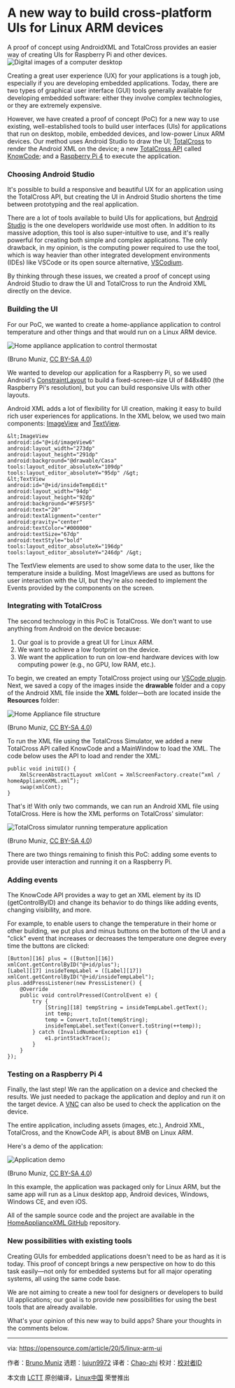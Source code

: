[#]: collector: (lujun9972)
[#]: translator: (Chao-zhi)
[#]: reviewer: ( )
[#]: publisher: ( )
[#]: url: ( )
[#]: subject: (A new way to build cross-platform UIs for Linux ARM devices)
[#]: via: (https://opensource.com/article/20/5/linux-arm-ui)
[#]: author: (Bruno Muniz https://opensource.com/users/brunoamuniz)

A new way to build cross-platform UIs for Linux ARM devices
======
A proof of concept using AndroidXML and TotalCross provides an easier
way of creating UIs for Raspberry Pi and other devices.
![Digital images of a computer desktop][1]

Creating a great user experience (UX) for your applications is a tough job, especially if you are developing embedded applications. Today, there are two types of graphical user interface (GUI) tools generally available for developing embedded software: either they involve complex technologies, or they are extremely expensive.

However, we have created a proof of concept (PoC) for a new way to use existing, well-established tools to build user interfaces (UIs) for applications that run on desktop, mobile, embedded devices, and low-power Linux ARM devices. Our method uses Android Studio to draw the UI; [TotalCross][2] to render the Android XML on the device; a new [TotalCross API][3] called [KnowCode][4]; and a [Raspberry Pi 4][5] to execute the application.

### Choosing Android Studio

It's possible to build a responsive and beautiful UX for an application using the TotalCross API, but creating the UI in Android Studio shortens the time between prototyping and the real application.

There are a lot of tools available to build UIs for applications, but [Android Studio][6] is the one developers worldwide use most often. In addition to its massive adoption, this tool is also super-intuitive to use, and it's really powerful for creating both simple and complex applications. The only drawback, in my opinion, is the computing power required to use the tool, which is way heavier than other integrated development environments (IDEs) like VSCode or its open source alternative, [VSCodium][7].

By thinking through these issues, we created a proof of concept using Android Studio to draw the UI and TotalCross to run the Android XML directly on the device.

### Building the UI

For our PoC, we wanted to create a home-appliance application to control temperature and other things and that would run on a Linux ARM device.

![Home appliance application to control thermostat][8]

(Bruno Muniz, [CC BY-SA 4.0][9])

We wanted to develop our application for a Raspberry Pi, so we used Android's [ConstraintLayout][10] to build a fixed-screen-size UI of 848x480 (the Raspberry Pi's resolution), but you can build responsive UIs with other layouts.

Android XML adds a lot of flexibility for UI creation, making it easy to build rich user experiences for applications. In the XML below, we used two main components: [ImageView][11] and [TextView][12].


```
&lt;ImageView
android:id="@+id/imageView6"
android:layout_width="273dp"
android:layout_height="291dp"
android:background="@drawable/Casa"
tools:layout_editor_absoluteX="109dp"
tools:layout_editor_absoluteY="95dp" /&gt;
&lt;TextView
android:id="@+id/insideTempEdit"
android:layout_width="94dp"
android:layout_height="92dp"
android:background="#F5F5F5"
android:text="20"
android:textAlignment="center"
android:gravity="center"
android:textColor="#000000"
android:textSize="67dp"
android:textStyle="bold"
tools:layout_editor_absoluteX="196dp"
tools:layout_editor_absoluteY="246dp" /&gt;
```

The TextView elements are used to show some data to the user, like the temperature inside a building. Most ImageViews are used as buttons for user interaction with the UI, but they're also needed to implement the Events provided by the components on the screen.

### Integrating with TotalCross

The second technology in this PoC is TotalCross. We don't want to use anything from Android on the device because:

  1. Our goal is to provide a great UI for Linux ARM.
  2. We want to achieve a low footprint on the device.
  3. We want the application to run on low-end hardware devices with low computing power (e.g., no GPU, low RAM, etc.).



To begin, we created an empty TotalCross project using our [VSCode plugin][13]. Next, we saved a copy of the images inside the **drawable** folder and a copy of the Android XML file inside the **XML** folder—both are located inside the **Resources** folder:

![Home Appliance file structure][14]

(Bruno Muniz, [CC BY-SA 4.0][9])

To run the XML file using the TotalCross Simulator, we added a new TotalCross API called KnowCode and a MainWindow to load the XML. The code below uses the API to load and render the XML:


```
public void initUI() {
    XmlScreenAbstractLayout xmlCont = XmlScreenFactory.create(“xml / homeApplianceXML.xml”);
    swap(xmlCont);
}
```

That's it! With only two commands, we can run an Android XML file using TotalCross. Here is how the XML performs on TotalCross' simulator:

![TotalCross simulator running temperature application][15]

(Bruno Muniz, [CC BY-SA 4.0][9])

There are two things remaining to finish this PoC: adding some events to provide user interaction and running it on a Raspberry Pi.

### Adding events

The KnowCode API provides a way to get an XML element by its ID (getControlByID) and change its behavior to do things like adding events, changing visibility, and more.

For example, to enable users to change the temperature in their home or other building, we put plus and minus buttons on the bottom of the UI and a "click" event that increases or decreases the temperature one degree every time the buttons are clicked:


```
[Button][16] plus = ([Button][16]) xmlCont.getControlByID("@+id/plus");
[Label][17] insideTempLabel = ([Label][17]) xmlCont.getControlByID("@+id/insideTempLabel");
plus.addPressListener(new PressListener() {
    @Override
    public void controlPressed(ControlEvent e) {
        try {
            [String][18] tempString = insideTempLabel.getText();
            int temp;
            temp = Convert.toInt(tempString);
            insideTempLabel.setText(Convert.toString(++temp));
        } catch (InvalidNumberException e1) {
            e1.printStackTrace();
        }
    }
});
```

### Testing on a Raspberry Pi 4

Finally, the last step! We ran the application on a device and checked the results. We just needed to package the application and deploy and run it on the target device. A [VNC][19] can also be used to check the application on the device.

The entire application, including assets (images, etc.), Android XML, TotalCross, and the KnowCode API, is about 8MB on Linux ARM.

Here's a demo of the application:

![Application demo][20]

(Bruno Muniz, [CC BY-SA 4.0][9])

In this example, the application was packaged only for Linux ARM, but the same app will run as a Linux desktop app, Android devices, Windows, Windows CE, and even iOS.

All of the sample source code and the project are available in the [HomeApplianceXML GitHub][21] repository.

### New possibilities with existing tools

Creating GUIs for embedded applications doesn't need to be as hard as it is today. This proof of concept brings a new perspective on how to do this task easily—not only for embedded systems but for all major operating systems, all using the same code base.

We are not aiming to create a new tool for designers or developers to build UI applications; our goal is to provide new possibilities for using the best tools that are already available.

What's your opinion of this new way to build apps? Share your thoughts in the comments below.

--------------------------------------------------------------------------------

via: https://opensource.com/article/20/5/linux-arm-ui

作者：[Bruno Muniz][a]
选题：[lujun9972][b]
译者：[Chao-zhi](https://github.com/Chao-zhi)
校对：[校对者ID](https://github.com/校对者ID)

本文由 [LCTT](https://github.com/LCTT/TranslateProject) 原创编译，[Linux中国](https://linux.cn/) 荣誉推出

[a]: https://opensource.com/users/brunoamuniz
[b]: https://github.com/lujun9972
[1]: https://opensource.com/sites/default/files/styles/image-full-size/public/lead-images/computer_desk_home_laptop_browser.png?itok=Y3UVpY0l (Digital images of a computer desktop)
[2]: https://totalcross.com/
[3]: https://yourapp.totalcross.com/knowcode-app
[4]: https://github.com/TotalCross/KnowCodeXML
[5]: https://www.raspberrypi.org/
[6]: https://developer.android.com/studio
[7]: https://vscodium.com/
[8]: https://opensource.com/sites/default/files/uploads/homeapplianceapp.png (Home appliance application to control thermostat)
[9]: https://creativecommons.org/licenses/by-sa/4.0/
[10]: https://codelabs.developers.google.com/codelabs/constraint-layout/index.html#0
[11]: https://developer.android.com/reference/android/widget/ImageView
[12]: https://developer.android.com/reference/android/widget/TextView
[13]: https://medium.com/totalcross-community/totalcross-plugin-for-vscode-4f45da146a0a
[14]: https://opensource.com/sites/default/files/uploads/homeappliancexml.png (Home Appliance file structure)
[15]: https://opensource.com/sites/default/files/uploads/totalcross-simulator_0.png (TotalCross simulator running temperature application)
[16]: http://www.google.com/search?hl=en&q=allinurl%3Adocs.oracle.com+javase+docs+api+button
[17]: http://www.google.com/search?hl=en&q=allinurl%3Adocs.oracle.com+javase+docs+api+label
[18]: http://www.google.com/search?hl=en&q=allinurl%3Adocs.oracle.com+javase+docs+api+string
[19]: https://tigervnc.org/
[20]: https://opensource.com/sites/default/files/uploads/application.gif (Application demo)
[21]: https://github.com/TotalCross/HomeApplianceXML
